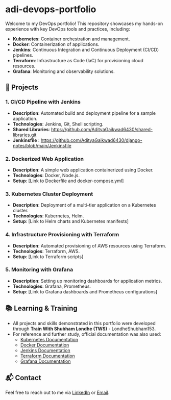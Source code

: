 # adi-devops-portfolio

Welcome to my DevOps portfolio! This repository showcases my hands-on experience with key DevOps tools and practices, including:

- **Kubernetes**: Container orchestration and management.
- **Docker**: Containerization of applications.
- **Jenkins**: Continuous Integration and Continuous Deployment (CI/CD) pipelines.
- **Terraform**: Infrastructure as Code (IaC) for provisioning cloud resources.
- **Grafana**: Monitoring and observability solutions.

## 🚀 Projects

### 1. **CI/CD Pipeline with Jenkins**
- **Description**: Automated build and deployment pipeline for a sample application.
- **Technologies**: Jenkins, Git, Shell scripting.
-  **Shared Libraries**: https://github.com/AdityaGaikwad6430/shared-libraries.git
-  **Jenkinsfile**  : https://github.com/AdityaGaikwad6430/django-notes/blob/main/Jenkinsfile    

### 2. **Dockerized Web Application**
- **Description**: A simple web application containerized using Docker.
- **Technologies**: Docker, Node.js.
- **Setup**: [Link to Dockerfile and docker-compose.yml]

### 3. **Kubernetes Cluster Deployment**
- **Description**: Deployment of a multi-tier application on a Kubernetes cluster.
- **Technologies**: Kubernetes, Helm.
- **Setup**: [Link to Helm charts and Kubernetes manifests]

### 4. **Infrastructure Provisioning with Terraform**
- **Description**: Automated provisioning of AWS resources using Terraform.
- **Technologies**: Terraform, AWS.
- **Setup**: [Link to Terraform scripts]

### 5. **Monitoring with Grafana**
- **Description**: Setting up monitoring dashboards for application metrics.
- **Technologies**: Grafana, Prometheus.
- **Setup**: [Link to Grafana dashboards and Prometheus configurations]

## 📚 Learning & Training
- All projects and skills demonstrated in this portfolio were developed through **Train With Shubham Londhe (TWS)** - LondheShubham153.
- For reference and further study, official documentation was also used:
  - [Kubernetes Documentation](https://kubernetes.io/docs/)
  - [Docker Documentation](https://docs.docker.com/)
  - [Jenkins Documentation](https://www.jenkins.io/doc/)
  - [Terraform Documentation](https://www.terraform.io/docs/)
  - [Grafana Documentation](https://grafana.com/docs/)

## 📬 Contact

Feel free to reach out to me via [LinkedIn](www.linkedin.com/in/aditya-gaikwad-a68492322) or [Email](adityagaikwad6430@gmail.com).

